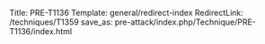 Title: PRE-T1136
Template: general/redirect-index
RedirectLink: /techniques/T1359
save_as: pre-attack/index.php/Technique/PRE-T1136/index.html